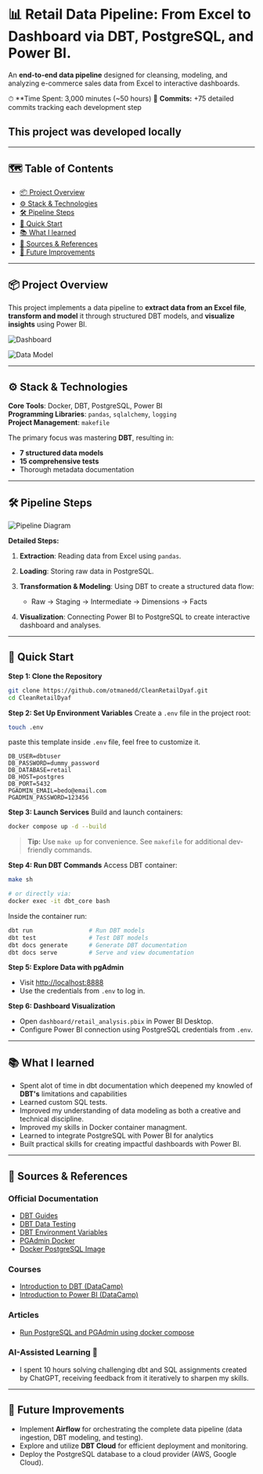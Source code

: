 # 📊 Retail Data Pipeline: From Excel to Dashboard via DBT, PostgreSQL, and Power BI.
An **end-to-end data pipeline** designed for cleansing, modeling, and analyzing e-commerce sales data from Excel to interactive dashboards.

⏱ **Time Spent: 3,000 minutes (~50 hours) 
🧱 **Commits:** +75 detailed commits tracking each development step
## This project was developed locally

--- 

## 🗺️ Table of Contents
* [📦 Project Overview](#project-overview)
* [⚙️ Stack & Technologies](#stack--technologies)
* [🛠️ Pipeline Steps](#pipeline-steps)
* [🚀 Quick Start](#quick-start)
* [📚 What I learned](#what-i-learned)
* [🔗 Sources & References](#sources--references)
* [🚧 Future Improvements](#future-improvements)

---

## <a name="project-overview"></a>📦 Project Overview

This project implements a data pipeline to **extract data from an Excel file**, **transform and model** it through structured DBT models, and **visualize insights** using Power BI.

![Dashboard](dashboard/img_dsahboard.png)

![Data Model](dashboard/img_model.png)

--- 

## <a name="stack--technologies"></a>⚙️ Stack & Technologies

**Core Tools**: Docker, DBT, PostgreSQL, Power BI\
**Programming Libraries**: `pandas`, `sqlalchemy`, `logging`\
**Project Management**: `makefile`

The primary focus was mastering **DBT**, resulting in:
* **7 structured data models**
* **15 comprehensive tests**
* Thorough metadata documentation

--- 

## <a name="pipeline-steps"></a>🛠️ Pipeline Steps

![Pipeline Diagram](dashboard/img_pipeline.png)

**Detailed Steps:**
1. **Extraction**: Reading data from Excel using `pandas`.
2. **Loading**: Storing raw data in PostgreSQL.
3. **Transformation & Modeling**: Using DBT to create a structured data flow:
   * Raw → Staging → Intermediate → Dimensions → Facts

4. **Visualization**: Connecting Power BI to PostgreSQL to create interactive dashboard and analyses.

---

## <a name="quick-start"></a>🚀 Quick Start

**Step 1: Clone the Repository**

```bash
git clone https://github.com/otmanedd/CleanRetailDyaf.git
cd CleanRetailDyaf
```

**Step 2: Set Up Environment Variables**
Create a `.env` file in the project root:

```bash
touch .env
```

paste this template inside `.env` file, feel free to customize it.

```env
DB_USER=dbtuser
DB_PASSWORD=dummy_password
DB_DATABASE=retail
DB_HOST=postgres
DB_PORT=5432
PGADMIN_EMAIL=bedo@email.com
PGADMIN_PASSWORD=123456
```

**Step 3: Launch Services**
Build and launch containers:

```bash
docker compose up -d --build
```

> **Tip:** Use `make up` for convenience. See `makefile` for additional dev-friendly commands.

**Step 4: Run DBT Commands**
Access DBT container:

```bash
make sh

# or directly via:
docker exec -it dbt_core bash
```

Inside the container run:

```bash
dbt run                # Run DBT models
dbt test               # Test DBT models
dbt docs generate      # Generate DBT documentation
dbt docs serve         # Serve and view documentation
```

**Step 5: Explore Data with pgAdmin**

* Visit [http://localhost:8888](http://localhost:8888)
* Use the credentials from `.env` to log in.

**Step 6: Dashboard Visualization**

* Open `dashboard/retail_analysis.pbix` in Power BI Desktop.
* Configure Power BI connection using PostgreSQL credentials from `.env`.

---

## <a name="what-i-learned"></a>📚 What I learned

* Spent alot of time in dbt documentation which deepened my knowled of **DBT's**  limitations and capabilities
* Learned custom SQL tests.
* Improved my understanding of data modeling as both a creative and technical discipline.
* Improved my skills in Docker container managment.
* Learned to integrate PostgreSQL with Power BI for analytics
* Built practical skills for creating impactful dashboards with Power BI.

---

## <a name="sources--references"></a>🔗 Sources & References



### Official Documentation

* [DBT Guides](https://docs.getdbt.com/guides)
* [DBT Data Testing](https://docs.getdbt.com/reference/data-test-configs)
* [DBT Environment Variables](https://docs.getdbt.com/reference/dbt-jinja-functions/env_var)
* [PGAdmin Docker](https://hub.docker.com/r/elestio/pgadmin)
* [Docker PostgreSQL Image](https://www.docker.com/blog/how-to-use-the-postgres-docker-official-image/)

### Courses

* [Introduction to DBT (DataCamp)](https://app.datacamp.com/learn/courses/introduction-to-dbt)
* [Introduction to Power BI (DataCamp)](https://app.datacamp.com/learn/courses/introduction-to-power-bi)

### Articles

* [Run PostgreSQL and PGAdmin using docker compose](https://medium.com/@vishal.sharma./run-postgresql-and-pgadmin-using-docker-compose-34120618bcf9)

### AI-Assisted Learning 🤖

* I spent 10 hours solving challenging dbt and SQL assignments created by ChatGPT, receiving feedback from it iteratively to sharpen my skills.

---

## <a name="future-improvements"></a>🚧 Future Improvements

* Implement **Airflow** for orchestrating the complete data pipeline (data ingestion, DBT modeling, and testing).
* Explore and utilize **DBT Cloud** for efficient deployment and monitoring.
* Deploy the PostgreSQL database to a cloud provider (AWS, Google Cloud).
